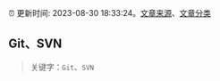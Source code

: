 :alarm_clock: 更新时间: 2023-08-30 18:33:24。[文章来源](/README.md)、[文章分类](/TAGS.md)

## Git、SVN


> 关键字：`Git`、`SVN`



